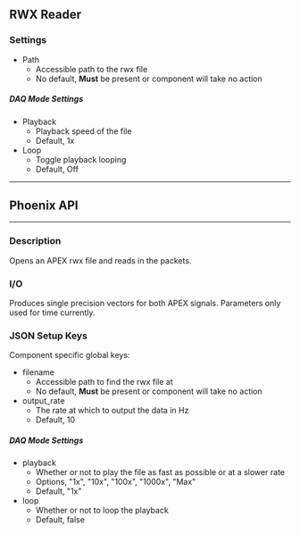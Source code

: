 ## RWX Reader
### Settings
- Path
	- Accessible path to the rwx file
	- No default, **Must** be present or component will take no action
##### DAQ Mode Settings
- Playback
	- Playback speed of the file
	- Default, 1x
- Loop
	- Toggle playback looping
	- Default, Off
___
## Phoenix API
___
### Description

Opens an APEX rwx file and reads in the packets.

### I/O

Produces single precision vectors for both APEX signals. Parameters only used for time currently.

### JSON Setup Keys

Component specific global keys:
- filename
	- Accessible path to find the rwx file at
	- No default, **Must** be present or component will take no action
- output_rate
	- The rate at which to output the data in Hz
	- Default, 10

##### DAQ Mode Settings
- playback
	- Whether or not to play the file as fast as possible or at a slower rate
	- Options, "1x", "10x", "100x", "1000x", "Max"
	- Default, "1x"
- loop
	- Whether or not to loop the playback
	- Default, false